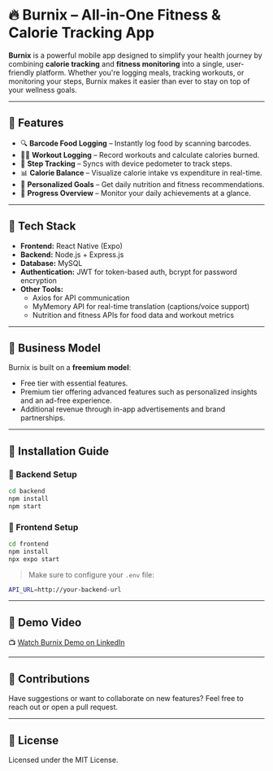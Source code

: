 
# 🔥 Burnix – All-in-One Fitness & Calorie Tracking App

**Burnix** is a powerful mobile app designed to simplify your health journey by combining **calorie tracking** and **fitness monitoring** into a single, user-friendly platform. Whether you're logging meals, tracking workouts, or monitoring your steps, Burnix makes it easier than ever to stay on top of your wellness goals.

---

## 📱 Features

- 🔍 **Barcode Food Logging** – Instantly log food by scanning barcodes.
- 🏋️‍♀️ **Workout Logging** – Record workouts and calculate calories burned.
- 👣 **Step Tracking** – Syncs with device pedometer to track steps.
- 📊 **Calorie Balance** – Visualize calorie intake vs expenditure in real-time.
- 🎯 **Personalized Goals** – Get daily nutrition and fitness recommendations.
- 📅 **Progress Overview** – Monitor your daily achievements at a glance.

---

## 🧪 Tech Stack

- **Frontend:** React Native (Expo)
- **Backend:** Node.js + Express.js
- **Database:** MySQL
- **Authentication:** JWT for token-based auth, bcrypt for password encryption
- **Other Tools:**
  - Axios for API communication
  - MyMemory API for real-time translation (captions/voice support)
  - Nutrition and fitness APIs for food data and workout metrics

---

## 💼 Business Model

Burnix is built on a **freemium model**:
- Free tier with essential features.
- Premium tier offering advanced features such as personalized insights and an ad-free experience.
- Additional revenue through in-app advertisements and brand partnerships.

---

## 📂 Installation Guide

### 🔧 Backend Setup
```bash
cd backend
npm install
npm start
```

### 📱 Frontend Setup
```bash
cd frontend
npm install
npx expo start
```

> Make sure to configure your `.env` file:
```bash
API_URL=http://your-backend-url
```

---

## 🎥 Demo Video

📺 [Watch Burnix Demo on LinkedIn](https://www.linkedin.com/posts/bhagyesh-salvi-91b392276_reactnative-fitnessapp-mern-activity-7310792975142318080-s3W9?utm_source=share&utm_medium=member_desktop&rcm=ACoAAENU76cBjQ9FAr1W7QmaNG_NZDaDJQflvWk)

---

## 🤝 Contributions

Have suggestions or want to collaborate on new features? Feel free to reach out or open a pull request.

---

## 📄 License

Licensed under the MIT License.
